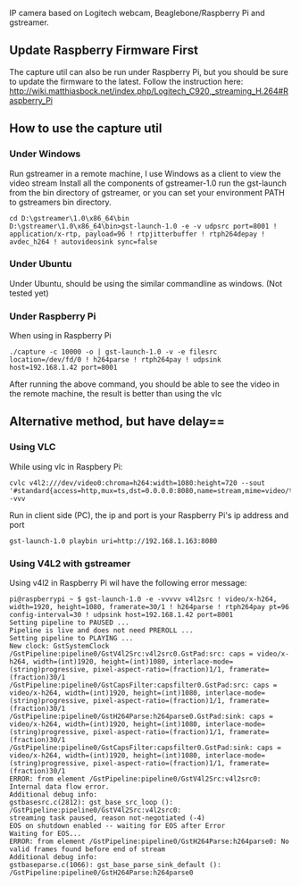 IP camera based on Logitech webcam, Beaglebone/Raspberry Pi and gstreamer.

## Update Raspberry Firmware First
The capture util can also be run under Raspberry Pi, but you should be sure to update the firmware to the latest.
Follow the instruction here: http://wiki.matthiasbock.net/index.php/Logitech_C920,_streaming_H.264#Raspberry_Pi

## How to use the capture util

### Under Windows
Run gstreamer in a remote machine, I use Windows as a client to view the video stream
Install all the components of gstreamer-1.0
run the gst-launch from the bin directory of gstreamer, or you can set your environment PATH to gstreamers bin directory.
```
cd D:\gstreamer\1.0\x86_64\bin
D:\gstreamer\1.0\x86_64\bin>gst-launch-1.0 -e -v udpsrc port=8001 ! application/x-rtp, payload=96 ! rtpjitterbuffer ! rtph264depay ! avdec_h264 ! autovideosink sync=false
```
### Under Ubuntu
Under Ubuntu, should be using the similar commandline as windows. (Not tested yet)

### Under Raspberry Pi
When using in Raspberry Pi 
```
./capture -c 10000 -o | gst-launch-1.0 -v -e filesrc location=/dev/fd/0 ! h264parse ! rtph264pay ! udpsink host=192.168.1.42 port=8001
```

After running the above command, you should be able to see the video in the remote machine, the result is better than using the vlc
## Alternative method, but have delay==

### Using VLC
While using vlc in Raspbery Pi:
```
cvlc v4l2:///dev/video0:chroma=h264:width=1080:height=720 --sout '#standard{access=http,mux=ts,dst=0.0.0.0:8080,name=stream,mime=video/ts}' -vvv
```
Run in client side (PC), the ip and port is your Raspberry Pi's ip address and port
```
gst-launch-1.0 playbin uri=http://192.168.1.163:8080
```
### Using V4L2 with gstreamer
Using v4l2 in Raspberry Pi wil have the following error message:
```
pi@raspberrypi ~ $ gst-launch-1.0 -e -vvvvv v4l2src ! video/x-h264, width=1920, height=1080, framerate=30/1 ! h264parse ! rtph264pay pt=96 config-interval=30 ! udpsink host=192.168.1.42 port=8001
Setting pipeline to PAUSED ...
Pipeline is live and does not need PREROLL ...
Setting pipeline to PLAYING ...
New clock: GstSystemClock
/GstPipeline:pipeline0/GstV4l2Src:v4l2src0.GstPad:src: caps = video/x-h264, width=(int)1920, height=(int)1080, interlace-mode=(string)progressive, pixel-aspect-ratio=(fraction)1/1, framerate=(fraction)30/1
/GstPipeline:pipeline0/GstCapsFilter:capsfilter0.GstPad:src: caps = video/x-h264, width=(int)1920, height=(int)1080, interlace-mode=(string)progressive, pixel-aspect-ratio=(fraction)1/1, framerate=(fraction)30/1
/GstPipeline:pipeline0/GstH264Parse:h264parse0.GstPad:sink: caps = video/x-h264, width=(int)1920, height=(int)1080, interlace-mode=(string)progressive, pixel-aspect-ratio=(fraction)1/1, framerate=(fraction)30/1
/GstPipeline:pipeline0/GstCapsFilter:capsfilter0.GstPad:sink: caps = video/x-h264, width=(int)1920, height=(int)1080, interlace-mode=(string)progressive, pixel-aspect-ratio=(fraction)1/1, framerate=(fraction)30/1
ERROR: from element /GstPipeline:pipeline0/GstV4l2Src:v4l2src0: Internal data flow error.
Additional debug info:
gstbasesrc.c(2812): gst_base_src_loop (): /GstPipeline:pipeline0/GstV4l2Src:v4l2src0:
streaming task paused, reason not-negotiated (-4)
EOS on shutdown enabled -- waiting for EOS after Error
Waiting for EOS...
ERROR: from element /GstPipeline:pipeline0/GstH264Parse:h264parse0: No valid frames found before end of stream
Additional debug info:
gstbaseparse.c(1066): gst_base_parse_sink_default (): /GstPipeline:pipeline0/GstH264Parse:h264parse0
```
